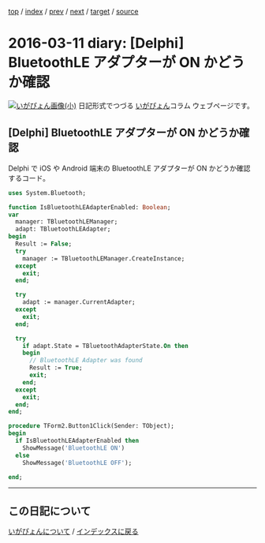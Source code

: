 [top](https://igapyon.github.io/diary/) 
 / [index](https://igapyon.github.io/diary/2016/index.html) 
 / [prev](https://igapyon.github.io/diary/2016/ig160318.html) 
 / [next](https://igapyon.github.io/diary/2016/ig160310.html) 
 / [target](https://igapyon.github.io/diary/2016/ig160311.html) 
 / [source](https://github.com/igapyon/diary/blob/gh-pages/2016/ig160311.html.src.md) 

2016-03-11 diary: [Delphi] BluetoothLE アダプターが ON かどうか確認
=====================================================================================================
[![いがぴょん画像(小)](https://igapyon.github.io/diary/images/iga200306s.jpg "いがぴょん")](https://igapyon.github.io/diary/memo/memoigapyon.html) 日記形式でつづる [いがぴょん](https://igapyon.github.io/diary/memo/memoigapyon.html)コラム ウェブページです。

## [Delphi] BluetoothLE アダプターが ON かどうか確認

Delphi で iOS や Android 端末の BluetoothLE アダプターが ON かどうか確認するコード。


```pascal
uses System.Bluetooth;
```



```pascal
function IsBluetoothLEAdapterEnabled: Boolean;
var
  manager: TBluetoothLEManager;
  adapt: TBluetoothLEAdapter;
begin
  Result := False;
  try
    manager := TBluetoothLEManager.CreateInstance;
  except
    exit;
  end;

  try
    adapt := manager.CurrentAdapter;
  except
    exit;
  end;

  try
    if adapt.State = TBluetoothAdapterState.On then
    begin
      // BluetoothLE Adapter was found
      Result := True;
      exit;
    end;
  except
    exit;
  end;
end;
```



```pascal
procedure TForm2.Button1Click(Sender: TObject);
begin
  if IsBluetoothLEAdapterEnabled then
    ShowMessage('BluetoothLE ON')
  else
    ShowMessage('BluetoothLE OFF');

end;
```



----------------------------------------------------------------------------------------------------

## この日記について
[いがぴょんについて](https://igapyon.github.io/diary/memo/memoigapyon.html) / [インデックスに戻る](https://igapyon.github.io/diary/idxall.html)
